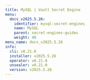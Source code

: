 ```yaml
---
title: MySQL | Vault Secret Engine
menu:
  docs_v2025.5.26:
    identifier: mysql-secret-engines
    name: MySQL
    parent: secret-engines-guides
    weight: 40
menu_name: docs_v2025.5.26
info:
  cli: v0.21.0
  installer: v2025.5.26
  operator: v0.21.0
  unsealer: v0.21.0
  version: v2025.5.26
---
```


